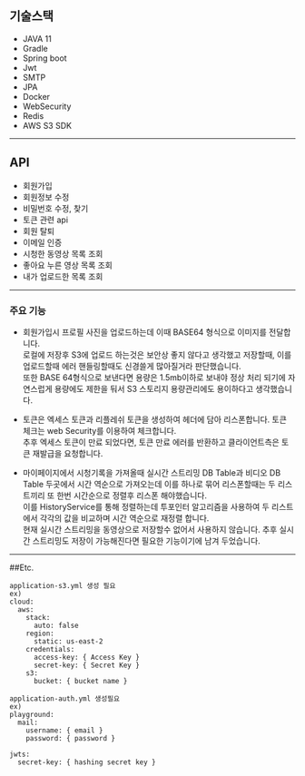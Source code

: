 ## 기술스택
* JAVA 11
* Gradle
* Spring boot
* Jwt
* SMTP
* JPA
* Docker 
* WebSecurity
* Redis
* AWS S3 SDK
---
## API
* 회원가입
* 회원정보 수정
* 비밀번호 수정, 찾기
* 토큰 관련 api
* 회원 탈퇴
* 이메일 인증
* 시청한 동영상 목록 조회
* 좋아요 누른 영상 목록 조회
* 내가 업로드한 목록 조회
--- 
### 주요 기능
- 회원가입시 프로필 사진을 업로드하는데 이때 BASE64 형식으로 이미지를 전달합니다. \
  로컬에 저장후 S3에 업로드 하는것은 보안상 좋지 않다고 생각했고 저장할때, 이를 업로드할때 에러 핸들링할때도 신경쓸게 많아질거라 판단했습니다.\
  또한 BASE 64형식으로 보낸다면 용량은 1.5mb이하로 보내야 정상 처리 되기에 자연스럽게 용량에도 제한을 둬서 S3 스토리지 용량관리에도 용이하다고 생각했습니다.


- 토큰은 엑세스 토큰과 리플레쉬 토큰을 생성하여 헤더에 담아 리스폰합니다. 토큰 체크는 web Security를 이용하여 체크합니다. \
  추후 엑세스 토큰이 만료 되었다면, 토큰 만료 에러를 반환하고 클라이언트측은 토큰 재발급을 요청합니다.


- 마이페이지에서 시청기록을 가져올때 실시간 스트리밍 DB Table과 비디오 DB Table 두곳에서 시간 역순으로 가져오는데
  이를 하나로 묶어 리스폰할때는 두 리스트끼리 또 한번 시간순으로 정렬후 리스폰 해야했습니다.\
  이를 HistoryService를 통해 정렬하는데 투포인터 알고리즘을 사용하여 두 리스트에서 각각의 값을 비교하며 시간 역순으로 재정렬 합니다.\
  현재 실시간 스트리밍을 동영상으로 저장할수 없어서 사용하지 않습니다. 추후 실시간 스트리밍도 저장이 가능해진다면
  필요한 기능이기에 남겨 두었습니다.
---
##Etc.
```
application-s3.yml 생성 필요
ex) 
cloud:
  aws:
    stack:
      auto: false
    region:
      static: us-east-2
    credentials:
      access-key: { Access Key }
      secret-key: { Secret Key }
    s3:
      bucket: { bucket name }
```
```
application-auth.yml 생성필요
ex)
playground:
  mail:
    username: { email }
    password: { password }

jwts:
  secret-key: { hashing secret key }
```